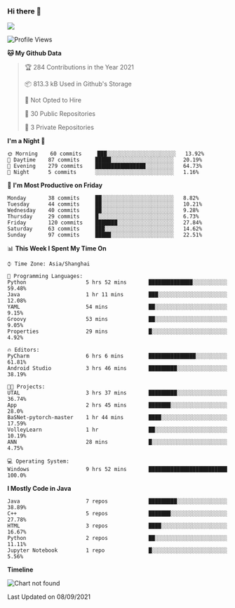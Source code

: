 ### Hi there 👋

<!--
**zhou-ning/zhou-ning** is a ✨ _special_ ✨ repository because its `README.md` (this file) appears on your GitHub profile.

Here are some ideas to get you started:

- 🔭 I’m currently working on ...
- 🌱 I’m currently learning ...
- 👯 I’m looking to collaborate on ...
- 🤔 I’m looking for help with ...
- 💬 Ask me about ...
- 📫 How to reach me: ...
- 😄 Pronouns: ...
- ⚡ Fun fact: ...
-->
![](https://github-readme-stats.vercel.app/api?username=zhou-ning)

<!--START_SECTION:waka-->
![Profile Views](http://img.shields.io/badge/Profile%20Views-3-blue)

**🐱 My Github Data** 

> 🏆 284 Contributions in the Year 2021
 > 
> 📦 813.3 kB Used in Github's Storage 
 > 
> 🚫 Not Opted to Hire
 > 
> 📜 30 Public Repositories 
 > 
> 🔑 3 Private Repositories  
 > 
**I'm a Night 🦉** 

```text
🌞 Morning    60 commits     ███░░░░░░░░░░░░░░░░░░░░░░   13.92% 
🌆 Daytime    87 commits     █████░░░░░░░░░░░░░░░░░░░░   20.19% 
🌃 Evening    279 commits    ████████████████░░░░░░░░░   64.73% 
🌙 Night      5 commits      ░░░░░░░░░░░░░░░░░░░░░░░░░   1.16%

```
📅 **I'm Most Productive on Friday** 

```text
Monday       38 commits     ██░░░░░░░░░░░░░░░░░░░░░░░   8.82% 
Tuesday      44 commits     ██░░░░░░░░░░░░░░░░░░░░░░░   10.21% 
Wednesday    40 commits     ██░░░░░░░░░░░░░░░░░░░░░░░   9.28% 
Thursday     29 commits     █░░░░░░░░░░░░░░░░░░░░░░░░   6.73% 
Friday       120 commits    ███████░░░░░░░░░░░░░░░░░░   27.84% 
Saturday     63 commits     ███░░░░░░░░░░░░░░░░░░░░░░   14.62% 
Sunday       97 commits     █████░░░░░░░░░░░░░░░░░░░░   22.51%

```


📊 **This Week I Spent My Time On** 

```text
⌚︎ Time Zone: Asia/Shanghai

💬 Programming Languages: 
Python                   5 hrs 52 mins       ██████████████░░░░░░░░░░░   59.48% 
Java                     1 hr 11 mins        ███░░░░░░░░░░░░░░░░░░░░░░   12.08% 
YAML                     54 mins             ██░░░░░░░░░░░░░░░░░░░░░░░   9.15% 
Groovy                   53 mins             ██░░░░░░░░░░░░░░░░░░░░░░░   9.05% 
Properties               29 mins             █░░░░░░░░░░░░░░░░░░░░░░░░   4.92%

🔥 Editors: 
PyCharm                  6 hrs 6 mins        ███████████████░░░░░░░░░░   61.81% 
Android Studio           3 hrs 46 mins       █████████░░░░░░░░░░░░░░░░   38.19%

🐱‍💻 Projects: 
UTAL                     3 hrs 37 mins       █████████░░░░░░░░░░░░░░░░   36.74% 
App                      2 hrs 45 mins       ███████░░░░░░░░░░░░░░░░░░   28.0% 
BaSNet-pytorch-master    1 hr 44 mins        ████░░░░░░░░░░░░░░░░░░░░░   17.59% 
VolleyLearn              1 hr                ██░░░░░░░░░░░░░░░░░░░░░░░   10.19% 
ANN                      28 mins             █░░░░░░░░░░░░░░░░░░░░░░░░   4.75%

💻 Operating System: 
Windows                  9 hrs 52 mins       █████████████████████████   100.0%

```

**I Mostly Code in Java** 

```text
Java                     7 repos             █████████░░░░░░░░░░░░░░░░   38.89% 
C++                      5 repos             ███████░░░░░░░░░░░░░░░░░░   27.78% 
HTML                     3 repos             ████░░░░░░░░░░░░░░░░░░░░░   16.67% 
Python                   2 repos             ██░░░░░░░░░░░░░░░░░░░░░░░   11.11% 
Jupyter Notebook         1 repo              █░░░░░░░░░░░░░░░░░░░░░░░░   5.56%

```


**Timeline**

![Chart not found](https://raw.githubusercontent.com/zhou-ning/zhou-ning/main/charts/bar_graph.png) 


 Last Updated on 08/09/2021
<!--END_SECTION:waka-->
